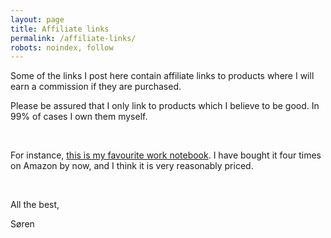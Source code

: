 ```yaml
---
layout: page
title: Affiliate links
permalink: /affiliate-links/
robots: noindex, follow
---
```


Some of the links I post here contain affiliate links to products where I will earn a commission if they are purchased.

Please be assured that I only link to products which I believe to be good. In 99% of cases I own them myself.

<br>

For instance, [this is my favourite work notebook](https://amzn.to/3YU3Dff). I have bought it four times on Amazon by now, and I think it is very reasonably priced.

<br>

All the best,

Søren
